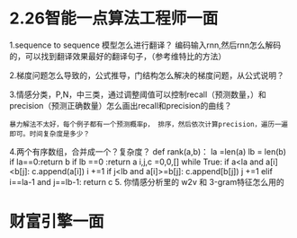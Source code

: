 # 2.26智能一点算法工程师一面
  1.sequence to sequence 模型怎么进行翻译？
    编码输入rnn,然后rnn怎么解码的，可以找到翻译效果最好的翻译句子，（参考维特比的方法）
    
  2.梯度问题怎么导致的，公式推导，门结构怎么解决的梯度问题，从公式说明？
 
  3.情感分类，P,N，中三类，通过调整阈值可以控制recall（预测数量，）和 precision（预测正确数量）怎么画出recall和precision的曲线？
  
    暴力解法不太好，每个例子都有一个预测概率p， 排序，然后依次计算precision，遍历一遍即可。时间复杂度是多少？
    
  4.两个有序数组，合并成一个？复杂度？
    def rank(a,b)：
       la =len(a)
       lb = len(b)
       if la==0:return b
       if lb ==0 :return a
       i,j,c =0,0,[]
       while True:
        if a<la and a[i]<b[j]:
          c.append(a[i])
          i +=1
        if j<lb and a[i]>=b[j]:
          c.append[b[j])
          j +=1
        elif i==la-1 and j==lb-1:
          return c
    5. 你情感分析里的 w2v 和 3-gram特征怎么用的
    
# 财富引擎一面
  
    
